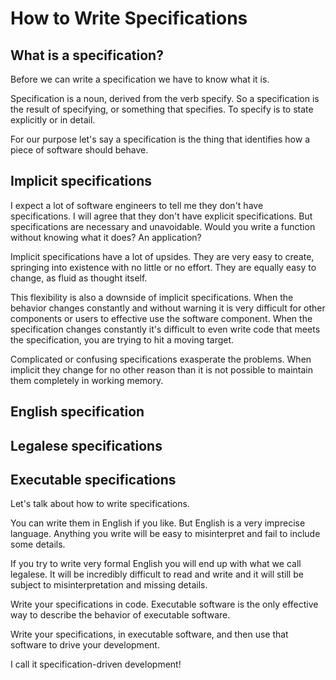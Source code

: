 # How to Write Specifications

## What is a specification?

Before we can write a specification we have to know what it is.

Specification is a noun, derived from the verb specify. So a specification is
the result of specifying, or something that specifies. To specify is to state
explicitly or in detail.

For our purpose let's say a specification is the thing that identifies how a
piece of software should behave.

## Implicit specifications

I expect a lot of software engineers to tell me they don't have specifications.
I will agree that they don't have explicit specifications. But specifications
are necessary and unavoidable. Would you write a function without knowing what
it does? An application?

Implicit specifications have a lot of upsides. They are very easy to create,
springing into existence with no little or no effort. They are equally easy to
change, as fluid as thought itself.

This flexibility is also a downside of implicit specifications. When the
behavior changes constantly and without warning it is very difficult for
other components or users to effective use the software component. When the
specification changes constantly it's difficult to even write code that meets
the specification, you are trying to hit a moving target.

Complicated or confusing specifications exasperate the problems. When implicit
they change for no other reason than it is not possible to maintain them
completely in working memory.

## English specification

## Legalese specifications

## Executable specifications

Let's talk about how to write specifications.

You can write them in English if you like. But English is a very imprecise
language. Anything you write will be easy to misinterpret and fail to include
some details.

If you try to write very formal English you will end up with what we call
legalese. It will be incredibly difficult to read and write and it will still be
subject to misinterpretation and missing details.

Write your specifications in code. Executable software is the only effective way
to describe the behavior of executable software.

Write your specifications, in executable software, and then use that software to
drive your development.

I call it specification-driven development!
